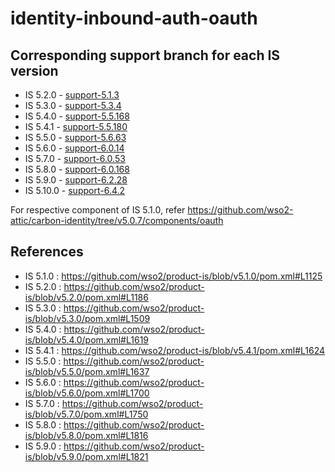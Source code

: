 # identity-inbound-auth-oauth

## Corresponding support branch for each IS version

- IS 5.2.0 - [support-5.1.3](https://github.com/wso2-support/identity-inbound-auth-oauth/tree/support-5.1.3)
- IS 5.3.0 - [support-5.3.4](https://github.com/wso2-support/identity-inbound-auth-oauth/tree/support-5.3.4)
- IS 5.4.0 - [support-5.5.168](https://github.com/wso2-support/identity-inbound-auth-oauth/tree/support-5.5.168)
- IS 5.4.1 - [support-5.5.180](https://github.com/wso2-support/identity-inbound-auth-oauth/tree/support-5.5.180)
- IS 5.5.0 - [support-5.6.63](https://github.com/wso2-support/identity-inbound-auth-oauth/tree/support-5.6.63)
- IS 5.6.0 - [support-6.0.14](https://github.com/wso2-support/identity-inbound-auth-oauth/tree/support-6.0.14)
- IS 5.7.0 - [support-6.0.53](https://github.com/wso2-support/identity-inbound-auth-oauth/tree/support-6.0.53)
- IS 5.8.0 - [support-6.0.168](https://github.com/wso2-support/identity-inbound-auth-oauth/tree/support-6.0.168)
- IS 5.9.0 - [support-6.2.28](https://github.com/wso2-support/identity-inbound-auth-oauth/tree/support-6.2.28)
- IS 5.10.0 - [support-6.4.2](https://github.com/wso2-support/identity-inbound-auth-oauth/tree/support-6.4.2)

For respective component of IS 5.1.0, refer https://github.com/wso2-attic/carbon-identity/tree/v5.0.7/components/oauth

## References
- IS 5.1.0 : https://github.com/wso2/product-is/blob/v5.1.0/pom.xml#L1125
- IS 5.2.0 : https://github.com/wso2/product-is/blob/v5.2.0/pom.xml#L1186
- IS 5.3.0 : https://github.com/wso2/product-is/blob/v5.3.0/pom.xml#L1509
- IS 5.4.0 : https://github.com/wso2/product-is/blob/v5.4.0/pom.xml#L1619
- IS 5.4.1 : https://github.com/wso2/product-is/blob/v5.4.1/pom.xml#L1624
- IS 5.5.0 : https://github.com/wso2/product-is/blob/v5.5.0/pom.xml#L1637
- IS 5.6.0 : https://github.com/wso2/product-is/blob/v5.6.0/pom.xml#L1700
- IS 5.7.0 : https://github.com/wso2/product-is/blob/v5.7.0/pom.xml#L1750
- IS 5.8.0 : https://github.com/wso2/product-is/blob/v5.8.0/pom.xml#L1816
- IS 5.9.0 : https://github.com/wso2/product-is/blob/v5.9.0/pom.xml#L1821
